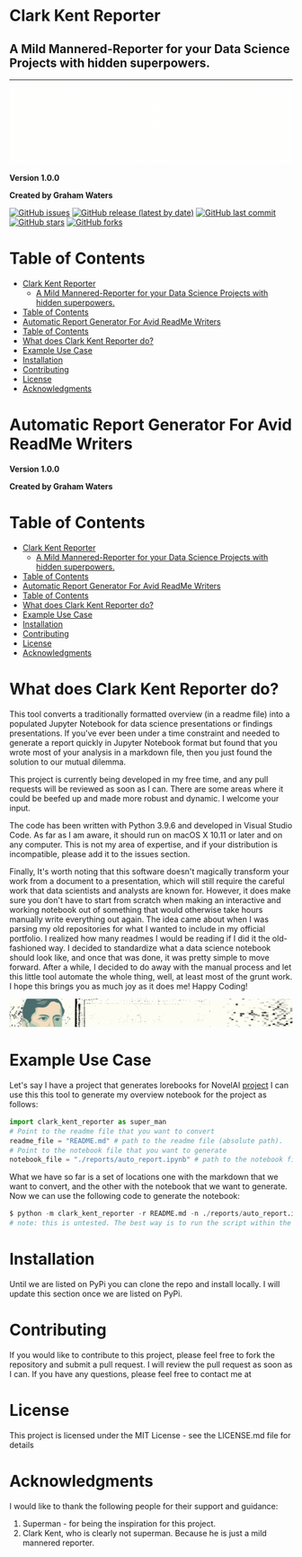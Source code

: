 # Clark Kent Reporter
## A Mild Mannered-Reporter for your Data Science Projects with hidden superpowers.

---

![header](images/header.gif)


**Version 1.0.0**

**Created by Graham Waters**

<!-- add badges for the issues, release, latest updates, and stars/forks -->

[![GitHub issues](https://img.shields.io/github/issues/grahamwaters/Clark-Kent-Reporter)](https://img.shields.io/github/issues/grahamwaters/Clark-Kent-Reporter)
[![GitHub release (latest by date)](https://img.shields.io/github/v/release/grahamwaters/Clark-Kent-Reporter)](https://img.shields.io/github/v/release/grahamwaters/Clark-Kent-Reporter)
[![GitHub last commit](https://img.shields.io/github/last-commit/grahamwaters/Clark-Kent-Reporter)](https://img.shields.io/github/last-commit/grahamwaters/Clark-Kent-Reporter)
[![GitHub stars](https://img.shields.io/github/stars/grahamwaters/Clark-Kent-Reporter)](https://img.shields.io/github/stars/grahamwaters/Clark-Kent-Reporter)
[![GitHub forks](https://img.shields.io/github/forks/grahamwaters/Clark-Kent-Reporter)](https://img.shields.io/github/forks/grahamwaters/Clark-Kent-Reporter)


# Table of Contents

- [Clark Kent Reporter](#clark-kent-reporter)
  - [A Mild Mannered-Reporter for your Data Science Projects with hidden superpowers.](#a-mild-mannered-reporter-for-your-data-science-projects-with-hidden-superpowers)
- [Table of Contents](#table-of-contents)
- [Automatic Report Generator For Avid ReadMe Writers](#automatic-report-generator-for-avid-readme-writers)
- [Table of Contents](#table-of-contents-1)
- [What does Clark Kent Reporter do?](#what-does-clark-kent-reporter-do)
- [Example Use Case](#example-use-case)
- [Installation](#installation)
- [Contributing](#contributing)
- [License](#license)
- [Acknowledgments](#acknowledgments)


# Automatic Report Generator For Avid ReadMe Writers
**Version 1.0.0**

**Created by Graham Waters**


# Table of Contents
- [Clark Kent Reporter](#clark-kent-reporter)
  - [A Mild Mannered-Reporter for your Data Science Projects with hidden superpowers.](#a-mild-mannered-reporter-for-your-data-science-projects-with-hidden-superpowers)
- [Table of Contents](#table-of-contents)
- [Automatic Report Generator For Avid ReadMe Writers](#automatic-report-generator-for-avid-readme-writers)
- [Table of Contents](#table-of-contents-1)
- [What does Clark Kent Reporter do?](#what-does-clark-kent-reporter-do)
- [Example Use Case](#example-use-case)
- [Installation](#installation)
- [Contributing](#contributing)
- [License](#license)
- [Acknowledgments](#acknowledgments)


# What does Clark Kent Reporter do?

This tool converts a traditionally formatted overview (in a readme file) into a populated Jupyter Notebook for data science presentations or findings presentations. If you've ever been under a time constraint and needed to generate a report quickly in Jupyter Notebook format but found that you wrote most of your analysis in a markdown file, then you just found the solution to our mutual dilemma.

This project is currently being developed in my free time, and any pull requests will be reviewed as soon as I can. There are some areas where it could be beefed up and made more robust and dynamic. I welcome your input.

The code has been written with Python 3.9.6 and developed in Visual Studio Code. As far as I am aware, it should run on macOS X 10.11 or later and on any computer. This is not my area of expertise, and if your distribution is incompatible, please add it to the issues section.

Finally, It's worth noting that this software doesn't magically transform your work from a document to a presentation, which will still require the careful work that data scientists and analysts are known for. However, it does make sure you don't have to start from scratch when making an interactive and working notebook out of something that would otherwise take hours manually write everything out again. The idea came about when I was parsing my old repositories for what I wanted to include in my official portfolio. I realized how many readmes I would be reading if I did it the old-fashioned way. I decided to standardize what a data science notebook should look like, and once that was done, it was pretty simple to move forward. After a while, I decided to do away with the manual process and let this little tool automate the whole thing, well, at least most of the grunt work.
I hope this brings you as much joy as it does me!
Happy Coding!

![separator](images/sep_1.gif)
# Example Use Case
Let's say I have a project that generates lorebooks for NovelAI [project](https://github.com/grahamwaters/lorebook_generator_for_novelai)
I can use this this tool to generate my overview notebook for the project as follows:

```python
import clark_kent_reporter as super_man
# Point to the readme file that you want to convert
readme_file = "README.md" # path to the readme file (absolute path).
# Point to the notebook file that you want to generate
notebook_file = "./reports/auto_report.ipynb" # path to the notebook file (relative path).
```
What we have so far is a set of locations one with the markdown that we want to convert, and the other with the notebook that we want to generate. Now we can use the following code to generate the notebook:

```python
$ python -m clark_kent_reporter -r README.md -n ./reports/auto_report.ipynb
# note: this is untested. The best way is to run the script within the cloned repository.
```

# Installation
Until we are listed on PyPi you can clone the repo and install locally. I will update this section once we are listed on PyPi.

# Contributing
If you would like to contribute to this project, please feel free to fork the repository and submit a pull request. I will review the pull request as soon as I can. If you have any questions, please feel free to contact me at

# License
This project is licensed under the MIT License - see the LICENSE.md file for details

# Acknowledgments
I would like to thank the following people for their support and guidance:
1. Superman - for being the inspiration for this project.
2. Clark Kent, who is clearly not superman. Because he is just a mild mannered reporter.
